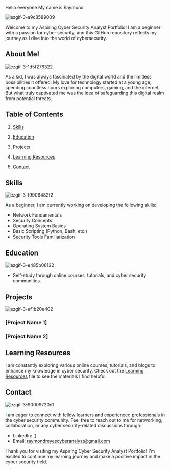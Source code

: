 Hello everyone 
 My name is Raymond  

 ![ezgif-3-a9c8589009](https://github.com/raycybersecurity/raycybersecurity/assets/90159362/fbe95f4e-0366-4080-85a8-6200cf7d683a)








  Welcome to my Aspiring Cyber Security Analyst Portfolio! I am a beginner with a passion for cyber security, and this GitHub repository reflects my journey as I dive into the world of cybersecurity.

 ## About Me!
![ezgif-3-1d5f276322](https://github.com/raycybersecurity/raycybersecurity/assets/90159362/c52d808f-d441-4d53-8664-9593f4aa9822)



As a kid, I was always fascinated by the digital world and the limitless possibilities it offered. My love for technology started at a young age, spending countless hours exploring computers, gaming, and the internet. But what truly captivated me was the idea of safeguarding this digital realm from potential threats. 

## Table of Contents
 
1. [Skills](#skills)                                           
                                                  
2. [Education](#education) 
3. [Projects](#projects)
4. [Learning Resources](#learning-resources)
5. [Contact](#contact)

## Skills 
![ezgif-3-f9906482f2](https://github.com/raycybersecurity/raycybersecurity/assets/90159362/03012df6-e57c-4ff9-8b64-c2d2710f2b90)


As a beginner, I am currently working on developing the following skills:

- Network Fundamentals
- Security Concepts
- Operating System Basics
- Basic Scripting (Python, Bash, etc.)
- Security Tools Familiarization

## Education
![ezgif-3-e485b06122](https://github.com/raycybersecurity/raycybersecurity/assets/90159362/eaf7cf8b-8d7d-4ea1-aa16-ed1380b5f23f)


- Self-study through online courses, tutorials, and cyber security communities.

## Projects
![ezgif-3-ef1b20e402](https://github.com/raycybersecurity/raycybersecurity/assets/90159362/d21639c2-a4c3-437b-89f2-9d8208439e61)

### [Project Name 1]


### [Project Name 2]



## Learning Resources

I am constantly exploring various online courses, tutorials, and blogs to enhance my knowledge in cyber security. Check out the [Learning Resources](learning_resources.md) file to see the materials I find helpful.

## Contact
![ezgif-3-90009720c1](https://github.com/raycybersecurity/raycybersecurity/assets/90159362/ff42d1cf-9df2-408a-82a9-7f86363573d4)

I am eager to connect with fellow learners and experienced professionals in the cyber security community. Feel free to reach out to me for networking, collaboration, or any cyber security-related discussions through:

- LinkedIn: [)
- Email: raymondreyescyberanalyst@gmail.com

Thank you for visiting my Aspiring Cyber Security Analyst Portfolio! I'm excited to continue my learning journey and make a positive impact in the cyber security field.



